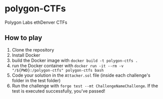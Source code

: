 # polygon-CTFs
Polygon Labs ethDenver CTFs

## How to play
1. Clone the repository
2. Install Docker
3. build the Docker image with `docker build -t polygon-ctfs .`
4. run the Docker container with `docker run -it --rm -v "/${PWD}:/polygon-ctfs" polygon-ctfs bash`
5. Code your solution in the `Attacker.sol` file (inside each challenge's folder in the test folder)
6. Run the challenge with `forge test --mt ChallengeNameChallenge`. If the test is executed successfully, you've passed!
